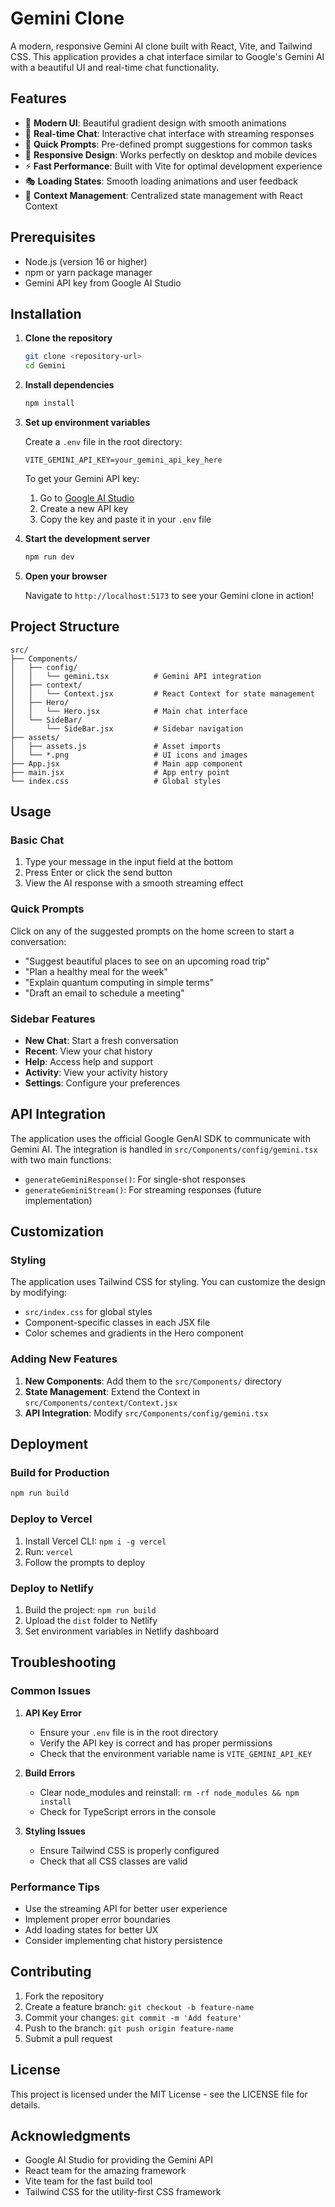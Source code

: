 # Gemini Clone

A modern, responsive Gemini AI clone built with React, Vite, and Tailwind CSS. This application provides a chat interface similar to Google's Gemini AI with a beautiful UI and real-time chat functionality.

## Features

- 🎨 **Modern UI**: Beautiful gradient design with smooth animations
- 💬 **Real-time Chat**: Interactive chat interface with streaming responses
- 🎯 **Quick Prompts**: Pre-defined prompt suggestions for common tasks
- 📱 **Responsive Design**: Works perfectly on desktop and mobile devices
- ⚡ **Fast Performance**: Built with Vite for optimal development experience
- 🎭 **Loading States**: Smooth loading animations and user feedback
- 🔧 **Context Management**: Centralized state management with React Context

## Prerequisites

- Node.js (version 16 or higher)
- npm or yarn package manager
- Gemini API key from Google AI Studio

## Installation

1. **Clone the repository**
   ```bash
   git clone <repository-url>
   cd Gemini
   ```

2. **Install dependencies**
   ```bash
   npm install
   ```

3. **Set up environment variables**
   
   Create a `.env` file in the root directory:
   ```env
   VITE_GEMINI_API_KEY=your_gemini_api_key_here
   ```
   
   To get your Gemini API key:
   1. Go to [Google AI Studio](https://aistudio.google.com/)
   2. Create a new API key
   3. Copy the key and paste it in your `.env` file

4. **Start the development server**
   ```bash
   npm run dev
   ```

5. **Open your browser**
   
   Navigate to `http://localhost:5173` to see your Gemini clone in action!

## Project Structure

```
src/
├── Components/
│   ├── config/
│   │   └── gemini.tsx          # Gemini API integration
│   ├── context/
│   │   └── Context.jsx         # React Context for state management
│   ├── Hero/
│   │   └── Hero.jsx            # Main chat interface
│   └── SideBar/
│       └── SideBar.jsx         # Sidebar navigation
├── assets/
│   ├── assets.js               # Asset imports
│   └── *.png                   # UI icons and images
├── App.jsx                     # Main app component
├── main.jsx                    # App entry point
└── index.css                   # Global styles
```

## Usage

### Basic Chat
1. Type your message in the input field at the bottom
2. Press Enter or click the send button
3. View the AI response with a smooth streaming effect

### Quick Prompts
Click on any of the suggested prompts on the home screen to start a conversation:
- "Suggest beautiful places to see on an upcoming road trip"
- "Plan a healthy meal for the week"
- "Explain quantum computing in simple terms"
- "Draft an email to schedule a meeting"

### Sidebar Features
- **New Chat**: Start a fresh conversation
- **Recent**: View your chat history
- **Help**: Access help and support
- **Activity**: View your activity history
- **Settings**: Configure your preferences

## API Integration

The application uses the official Google GenAI SDK to communicate with Gemini AI. The integration is handled in `src/Components/config/gemini.tsx` with two main functions:

- `generateGeminiResponse()`: For single-shot responses
- `generateGeminiStream()`: For streaming responses (future implementation)

## Customization

### Styling
The application uses Tailwind CSS for styling. You can customize the design by modifying:
- `src/index.css` for global styles
- Component-specific classes in each JSX file
- Color schemes and gradients in the Hero component

### Adding New Features
1. **New Components**: Add them to the `src/Components/` directory
2. **State Management**: Extend the Context in `src/Components/context/Context.jsx`
3. **API Integration**: Modify `src/Components/config/gemini.tsx`

## Deployment

### Build for Production
```bash
npm run build
```

### Deploy to Vercel
1. Install Vercel CLI: `npm i -g vercel`
2. Run: `vercel`
3. Follow the prompts to deploy

### Deploy to Netlify
1. Build the project: `npm run build`
2. Upload the `dist` folder to Netlify
3. Set environment variables in Netlify dashboard

## Troubleshooting

### Common Issues

1. **API Key Error**
   - Ensure your `.env` file is in the root directory
   - Verify the API key is correct and has proper permissions
   - Check that the environment variable name is `VITE_GEMINI_API_KEY`

2. **Build Errors**
   - Clear node_modules and reinstall: `rm -rf node_modules && npm install`
   - Check for TypeScript errors in the console

3. **Styling Issues**
   - Ensure Tailwind CSS is properly configured
   - Check that all CSS classes are valid

### Performance Tips

- Use the streaming API for better user experience
- Implement proper error boundaries
- Add loading states for better UX
- Consider implementing chat history persistence

## Contributing

1. Fork the repository
2. Create a feature branch: `git checkout -b feature-name`
3. Commit your changes: `git commit -m 'Add feature'`
4. Push to the branch: `git push origin feature-name`
5. Submit a pull request

## License

This project is licensed under the MIT License - see the LICENSE file for details.

## Acknowledgments

- Google AI Studio for providing the Gemini API
- React team for the amazing framework
- Vite team for the fast build tool
- Tailwind CSS for the utility-first CSS framework
